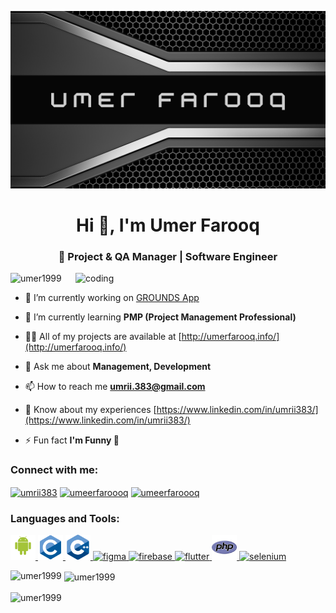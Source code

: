 ![logo](https://github.com/umer1999/umer1999/blob/main/github-banner.png)

<h1 align="center">Hi 👋, I'm Umer Farooq</h1>
<h3 align="center">🌟 Project & QA Manager | Software Engineer</h3>

<img align="right" alt="coding" width="400" src="https://media.licdn.com/dms/image/D4D12AQE-5Q-evNzR2Q/article-cover_image-shrink_600_2000/0/1688467501706?e=2147483647&v=beta&t=whP7ShBPsKCwXL_BXXx0GL4NfK2W8ylWC_pAKknbRDU">

<p align="left"> <img src="https://komarev.com/ghpvc/?username=umer1999&label=Profile%20views&color=0e75b6&style=flat" alt="umer1999" /> </p>

- 🔭 I’m currently working on [GROUNDS App](https://apps.apple.com/pk/app/grounds-fitness-app-for-women/id6450262705)

- 🌱 I’m currently learning **PMP (Project Management Professional)**

- 👨‍💻 All of my projects are available at [http://umerfarooq.info/](http://umerfarooq.info/)

- 💬 Ask me about **Management, Development**

- 📫 How to reach me **umrii.383@gmail.com**

- 📄 Know about my experiences [https://www.linkedin.com/in/umrii383/](https://www.linkedin.com/in/umrii383/)

- ⚡ Fun fact **I'm Funny 🥵**

<h3 align="left">Connect with me:</h3>
<p align="left">
<a href="https://linkedin.com/in/umrii383" target="blank"><img align="center" src="https://raw.githubusercontent.com/rahuldkjain/github-profile-readme-generator/master/src/images/icons/Social/linked-in-alt.svg" alt="umrii383" height="30" width="40" /></a>
<a href="https://fb.com/umeerfaroooq" target="blank"><img align="center" src="https://raw.githubusercontent.com/rahuldkjain/github-profile-readme-generator/master/src/images/icons/Social/facebook.svg" alt="umeerfaroooq" height="30" width="40" /></a>
<a href="https://instagram.com/umeerfaroooq" target="blank"><img align="center" src="https://raw.githubusercontent.com/rahuldkjain/github-profile-readme-generator/master/src/images/icons/Social/instagram.svg" alt="umeerfaroooq" height="30" width="40" /></a>
</p>

<h3 align="left">Languages and Tools:</h3>
<p align="left"> <a href="https://developer.android.com" target="_blank" rel="noreferrer"> <img src="https://raw.githubusercontent.com/devicons/devicon/master/icons/android/android-original-wordmark.svg" alt="android" width="40" height="40"/> </a> <a href="https://www.cprogramming.com/" target="_blank" rel="noreferrer"> <img src="https://raw.githubusercontent.com/devicons/devicon/master/icons/c/c-original.svg" alt="c" width="40" height="40"/> </a> <a href="https://www.w3schools.com/cpp/" target="_blank" rel="noreferrer"> <img src="https://raw.githubusercontent.com/devicons/devicon/master/icons/cplusplus/cplusplus-original.svg" alt="cplusplus" width="40" height="40"/> </a> <a href="https://www.figma.com/" target="_blank" rel="noreferrer"> <img src="https://www.vectorlogo.zone/logos/figma/figma-icon.svg" alt="figma" width="40" height="40"/> </a> <a href="https://firebase.google.com/" target="_blank" rel="noreferrer"> <img src="https://www.vectorlogo.zone/logos/firebase/firebase-icon.svg" alt="firebase" width="40" height="40"/> </a> <a href="https://flutter.dev" target="_blank" rel="noreferrer"> <img src="https://www.vectorlogo.zone/logos/flutterio/flutterio-icon.svg" alt="flutter" width="40" height="40"/> </a> <a href="https://www.php.net" target="_blank" rel="noreferrer"> <img src="https://raw.githubusercontent.com/devicons/devicon/master/icons/php/php-original.svg" alt="php" width="40" height="40"/> </a> <a href="https://www.selenium.dev" target="_blank" rel="noreferrer"> <img src="https://raw.githubusercontent.com/detain/svg-logos/780f25886640cef088af994181646db2f6b1a3f8/svg/selenium-logo.svg" alt="selenium" width="40" height="40"/> </a> </p>

<p><img align="left" src="https://github-readme-stats.vercel.app/api/top-langs?username=umer1999&show_icons=true&locale=en&layout=compact" alt="umer1999" /></p>

<p>&nbsp;<img align="center" src="https://github-readme-stats.vercel.app/api?username=umer1999&show_icons=true&locale=en" alt="umer1999" /></p>

<p><img align="center" src="https://github-readme-streak-stats.herokuapp.com/?user=umer1999&" alt="umer1999" /></p>
